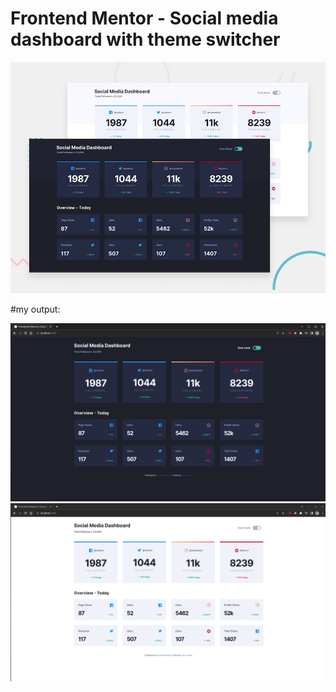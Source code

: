 # Frontend Mentor - Social media dashboard with theme switcher

![Design preview for the Social media dashboard with theme switcher coding challenge](./design/desktop-preview.jpg)

#my output:

![Screenshot](social-dashboard-dark.png)
![Screenshot](social-dashboard-light.png)
